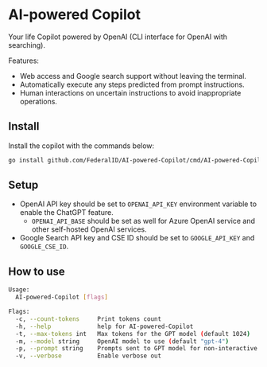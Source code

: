 # AI-powered Copilot

Your life Copilot powered by OpenAI (CLI interface for OpenAI with searching).

Features:

* Web access and Google search support without leaving the terminal.
* Automatically execute any steps predicted from prompt instructions.
* Human interactions on uncertain instructions to avoid inappropriate operations.

## Install

Install the copilot with the commands below:

```sh
go install github.com/FederalID/AI-powered-Copilot/cmd/AI-powered-Copilot
```

## Setup

* OpenAI API key should be set to `OPENAI_API_KEY` environment variable to enable the ChatGPT feature.
  * `OPENAI_API_BASE` should be set as well for Azure OpenAI service and other self-hosted OpenAI services.
* Google Search API key and CSE ID should be set to `GOOGLE_API_KEY` and `GOOGLE_CSE_ID`.

## How to use

```sh
Usage:
  AI-powered-Copilot [flags]

Flags:
  -c, --count-tokens     Print tokens count
  -h, --help             help for AI-powered-Copilot
  -t, --max-tokens int   Max tokens for the GPT model (default 1024)
  -m, --model string     OpenAI model to use (default "gpt-4")
  -p, --prompt string    Prompts sent to GPT model for non-interactive mode. If not set, interactive mode is used
  -v, --verbose          Enable verbose out